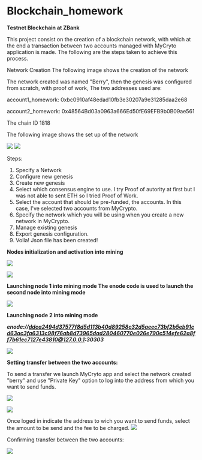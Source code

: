 # Blockchain_homework

**Testnet Blockchain at ZBank**

This project consist on the creation of a blockchain network, with which at the end a transaction between two accounts managed with MyCryto application is made. The following are the steps taken to achieve this process.

Network Creation
The following image shows the creation of the network

The network created was named "Berry", then the genesis was configured from scratch, with proof of work, The two addresses used are:

account1_homework: 0xbc0910af48edad10fb3e30207a9e31285daa2e68

account2_homework: 0x48564Bd03a0963a666Ed50fE69EFB9b0B09ae561

The chain ID  1818

The following image shows the set up of the network


![](puppeth1.png)
![](puppeth2.png)


Steps: 


1) Specify a Network
2) Configure new genesis
3) Create new genesis
4) Select which consensus engine to use. I try Proof of autority at first but I was not able to sent ETH so I tried Proof of Work.
5) Select the account that should be pre-funded, the accounts. In this case, I've selected two accounts from MyCrypto.
6) Specify the network which you will be using when you create a new network in MyCrypto.
7) Manage existing genesis
8) Export genesis configuration.
9) Voila! Json file has been created! 

**Nodes initialization and activation into mining**

![](geth.png)

![](nodes.png)

**Launching node 1 into mining mode
The enode code is used to launch the second node into mining mode**



![](ini.png)

**Launching node 2 into mining mode**



***enode://ddca2494d37577f8d5d113b40d89258c32d5aeec73bf2b5eb91cd63ac3fa6313c98f76ab8d73965dad280460770e026e790c514efe62a8ff7b61ec7127e43810@127.0.0.1:30303***


![](second.png)


**Setting transfer between the two accounts:**


To send a transfer we launch MyCryto app and select the network created "berry" and use "Private Key" option to log into the address from which you want to send funds.

![](mycrypto.png)

![](BERRY.png)

Once loged in indicate the address to wich you want to send funds, select the amount to be send and the fee to be charged.
![](SEND.png)

Confirming transfer between the two accounts:


![](SUCCESSFUL.png)


